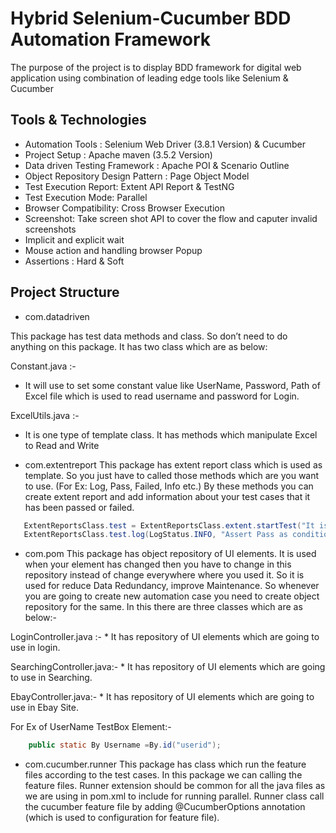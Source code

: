 # Hybrid Selenium-Cucumber BDD Automation Framework 

The purpose of the project is to display BDD framework for digital web application using combination of leading edge tools like Selenium & Cucumber

## Tools & Technologies

* Automation Tools : Selenium Web Driver (3.8.1 Version) & Cucumber
* Project Setup : Apache maven (3.5.2 Version)
* Data driven Testing Framework : Apache POI & Scenario Outline
* Object Repository Design Pattern : Page Object Model
* Test Execution Report:  Extent API Report & TestNG
* Test Execution Mode:  Parallel 
* Browser Compatibility: Cross Browser Execution
* Screenshot:  Take screen shot API to cover the flow and caputer invalid screenshots
* Implicit and explicit wait
* Mouse action and handling browser Popup
* Assertions : Hard & Soft

## Project Structure
* com.datadriven

This package has test data methods and class. So don’t need to do anything on this package.
It has two class which are as below:

Constant.java :-
   * It will use to set some constant value like UserName, Password, Path of Excel file which is used to read username and password for Login.

ExcelUtils.java :-
   * It is one type of template class. It has methods which manipulate Excel to Read and Write
  
* com.extentreport
This package has extent report class which is used as template. So you just have to called those methods which are you want to use. (For Ex: Log, Pass, Failed, Info etc.) By these methods you can create extent report and add information about your test cases that it has been passed or failed.


```java
   ExtentReportsClass.test = ExtentReportsClass.extent.startTest("It is sucessfully launch Ebay home page.");
   ExtentReportsClass.test.log(LogStatus.INFO, "Assert Pass as condition is True");
```

* com.pom
This package has object repository of UI elements.  It is used when your element has changed then you have to change in this repository instead of change everywhere where you used it. So it is used for reduce Data Redundancy, improve Maintenance. So whenever you are going to create new automation case you need to create object repository for the same.
In this there are three classes which are as below:-

LoginController.java :-
	* It has repository of UI elements which are going to use in login.

SearchingController.java:-
	* It has repository of UI elements which are going to use in Searching.

EbayController.java:-
	* It has repository of UI elements which are going to use in Ebay Site.
	
For Ex of UserName TestBox Element:-
```java
	public static By Username =By.id("userid");
```
* com.cucumber.runner
This package has class which run the feature files according to the test cases. In this package we can calling the feature files. Runner extension should be common for all the java files as we are using in pom.xml to include for running parallel.
Runner class call the cucumber feature file by adding @CucumberOptions annotation (which is used to configuration for feature file).



